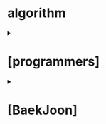 # algorithm

<details markdown="1">
<summary>

# [programmers]

</summary>

- LV1.

    [서울에서 김서방 찾기](https://programmers.co.kr/learn/courses/30/lessons/12919?language=java)
    
    [소수 찾기](https://programmers.co.kr/learn/courses/30/lessons/12921)

    [문자열 다루기 기본](https://programmers.co.kr/learn/courses/30/lessons/12918)
    
    [최댓값 구하기(SQL)](https://programmers.co.kr/learn/courses/30/lessons/59415)
    
    [모든 레코드 조회하기(SQL)](https://programmers.co.kr/learn/courses/30/lessons/59034)
    
    [두 정수 사이의 합](https://programmers.co.kr/learn/courses/30/lessons/12912)
    
    [평균 구하기](https://programmers.co.kr/learn/courses/30/lessons/12944)
    
    [문자열을 정수로 바꾸기](https://programmers.co.kr/learn/courses/30/lessons/12925)
    
    [완주하지 못한 선수](https://programmers.co.kr/learn/courses/30/lessons/42576)
    
    [이름이 없는 동물의 아이디](https://programmers.co.kr/learn/courses/30/lessons/59039)
    
    [약수의 합](https://programmers.co.kr/learn/courses/30/lessons/12928)
    
    [모의고사](https://programmers.co.kr/learn/courses/30/lessons/42840)
    
    [문자열 내 마음대로 정렬하기](https://programmers.co.kr/learn/courses/30/lessons/12915)
    
    [동물의 아이디와 이름](https://programmers.co.kr/learn/courses/30/lessons/59403)
    
    [역순 정렬하기](https://programmers.co.kr/learn/courses/30/lessons/59035)
    
    [아픈 동물 찾기](https://programmers.co.kr/learn/courses/30/lessons/59036)
    
    [어린 동물 찾기](https://programmers.co.kr/learn/courses/30/lessons/59037)
    
    [여러 기준으로 정렬하기](https://programmers.co.kr/learn/courses/30/lessons/59404)
    
    [상위 n개 레코드](https://programmers.co.kr/learn/courses/30/lessons/59405)
    
    [이름이 있는 동물의 아이디](https://programmers.co.kr/learn/courses/30/lessons/59407)

- LV2.

    [탑](https://programmers.co.kr/learn/courses/30/lessons/42588)

    [주식가격](https://programmers.co.kr/learn/courses/30/lessons/42584)

    [프린터](https://programmers.co.kr/learn/courses/30/lessons/42587)
    
    [가장 큰 수](https://programmers.co.kr/learn/courses/30/lessons/42746)
    
    [124 나라의 숫자](https://programmers.co.kr/learn/courses/30/lessons/12899)
    
    [위장](https://programmers.co.kr/learn/courses/30/lessons/42578)
    
    [중성화 여부 파악하기](https://programmers.co.kr/learn/courses/30/lessons/59409)
    
    [이름에 el이 들어가는 동물찾기](https://programmers.co.kr/learn/courses/30/lessons/59047)
    
    [DATETIME에서 DATE로 형 변환](https://programmers.co.kr/learn/courses/30/lessons/59414)
    
    [최솟값 구하기](https://programmers.co.kr/learn/courses/30/lessons/59038)
    
    [동물 수 구하기](https://programmers.co.kr/learn/courses/30/lessons/59406)
    
    [고양이와 개는 몇 마리 있을까](https://programmers.co.kr/learn/courses/30/lessons/59040)
    
    [NULL 처리하기](https://programmers.co.kr/learn/courses/30/lessons/59410)
- LV3.
    
</details>

<details markdown="1">
<summary>

# [BaekJoon]

</summary>
    
</details>
